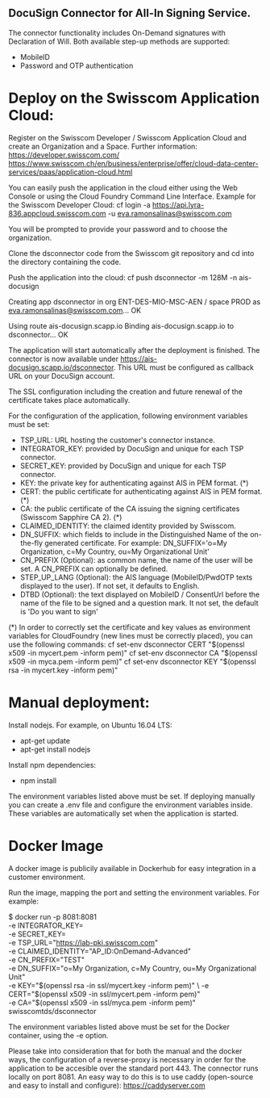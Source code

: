## DocuSign Connector for All-In Signing Service.

The connector functionality includes On-Demand signatures with Declaration of Will. Both available step-up methods are supported:
- MobileID
- Password and OTP authentication

# Deploy on the Swisscom Application Cloud:
Register on the Swisscom Developer / Swisscom Application Cloud and create an Organization and a Space. Further information:
https://developer.swisscom.com/
https://www.swisscom.ch/en/business/enterprise/offer/cloud-data-center-services/paas/application-cloud.html

You can easily push the application in the cloud either using the Web Console or using the Cloud Foundry Command Line Interface. Example for the Swisscom Developer Cloud:
cf login -a https://api.lyra-836.appcloud.swisscom.com -u eva.ramonsalinas@swisscom.com

You will be prompted to provide your password and to choose the organization.

Clone the dsconnector code from the Swisscom git repository and cd into the directory containing the code.

Push the application into the cloud:
cf push dsconnector -m 128M -n ais-docusign

Creating app dsconnector in org ENT-DES-MIO-MSC-AEN / space PROD as eva.ramonsalinas@swisscom.com...
OK

Using route ais-docusign.scapp.io
Binding ais-docusign.scapp.io to dsconnector...
OK

The application will start automatically after the deployment is finished. The connector is now available under https://ais-docusign.scapp.io/dsconnector. This URL must be configured as callback URL on your DocuSign account.

The SSL configuration including the creation and future renewal of the certificate takes place automatically.

For the configuration of the application, following environment variables must be set:
- TSP_URL: URL hosting the customer's connector instance.
- INTEGRATOR_KEY: provided by DocuSign and unique for each TSP connector.
- SECRET_KEY: provided by DocuSign and unique for each TSP connector.
- KEY: the private key for authenticating against AIS in PEM format. (*)
- CERT: the public certificate for authenticating against AIS in PEM format. (*)
- CA: the public certificate of the CA issuing the signing certificates (Swisscom Sapphire CA 2). (*)
- CLAIMED_IDENTITY: the claimed identity provided by Swisscom.
- DN_SUFFIX: which fields to include in the Distinguished Name of the on-the-fly generated certificate. 
For example:
DN_SUFFIX='o=My Organization, c=My Country, ou=My Organizational Unit'
- CN_PREFIX (Optional): as common name, the name of the user will be set. A CN_PREFIX can optionally be defined.
- STEP_UP_LANG (Optional): the AIS language (MobileID/PwdOTP texts displayed to the user). If not set, it defaults to English.
- DTBD (Optional): the text displayed on MobileID / ConsentUrl before the name of the file to be signed and a question mark. It not set, the default is 'Do you want to sign'

(*) In order to correctly set the certificate and key values as environment variables for CloudFoundry (new lines must be correctly placed), you can use the following commands:
cf set-env dsconnector CERT "$(openssl x509 -in mycert.pem -inform pem)"
cf set-env dsconnector CA "$(openssl x509 -in myca.pem -inform pem)"
cf set-env dsconnector KEY "$(openssl rsa -in mycert.key -inform pem)"

# Manual deployment:
Install nodejs. For example, on Ubuntu 16.04 LTS: 
- apt-get update
- apt-get install nodejs

Install npm dependencies:
- npm install

The environment variables listed above must be set. If deploying manually you can create a .env file and configure the environment variables inside. These variables are automatically set when the application is started. 

# Docker Image
A docker image is publicily available in Dockerhub for easy integration in a customer environment.

Run the image, mapping the port and setting the environment variables. For example:

$ docker run -p 8081:8081 \
	-e INTEGRATOR_KEY=<your integrator key> \
        -e SECRET_KEY=<your secret key> \
        -e TSP_URL="https://lab-pki.swisscom.com" \
        -e CLAIMED_IDENTITY="AP_ID:OnDemand-Advanced" \
        -e CN_PREFIX="TEST" \
        -e DN_SUFFIX="o=My Organization, c=My Country, ou=My Organizational Unit" \
        -e KEY="$(openssl rsa -in ssl/mycert.key -inform pem)" \
        -e CERT="$(openssl x509 -in ssl/mycert.pem -inform pem)" \
        -e CA="$(openssl x509 -in ssl/myca.pem -inform pem)" \
        swisscomtds/dsconnector

The environment variables listed above must be set for the Docker container, using the -e option.

Please take into consideration that for both the manual and the docker ways, the configuration of a reverse-proxy is necessary in order for the application to be accesible over the standard port 443. The connector runs locally on port 8081. An easy way to do this is to use caddy (open-source and easy to install and configure):
https://caddyserver.com



